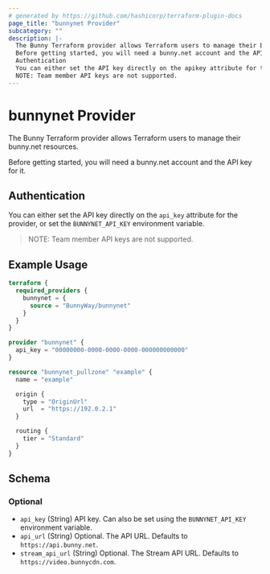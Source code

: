 ```yaml
---
# generated by https://github.com/hashicorp/terraform-plugin-docs
page_title: "bunnynet Provider"
subcategory: ""
description: |-
  The Bunny Terraform provider allows Terraform users to manage their bunny.net resources.
  Before getting started, you will need a bunny.net account and the API key for it.
  Authentication
  You can either set the API key directly on the apikey attribute for the provider, or set the BUNNYNETAPI_KEY environment variable.
  NOTE: Team member API keys are not supported.
---
```


# bunnynet Provider

The Bunny Terraform provider allows Terraform users to manage their bunny.net resources.

Before getting started, you will need a bunny.net account and the API key for it.

## Authentication

You can either set the API key directly on the <code>api_key</code> attribute for the provider, or set the <code>BUNNYNET_API_KEY</code> environment variable.

> NOTE: Team member API keys are not supported.

## Example Usage

```terraform
terraform {
  required_providers {
    bunnynet = {
      source = "BunnyWay/bunnynet"
    }
  }
}

provider "bunnynet" {
  api_key = "00000000-0000-0000-0000-000000000000"
}

resource "bunnynet_pullzone" "example" {
  name = "example"

  origin {
    type = "OriginUrl"
    url  = "https://192.0.2.1"
  }

  routing {
    tier = "Standard"
  }
}
```

<!-- schema generated by tfplugindocs -->
## Schema

### Optional

- `api_key` (String) API key. Can also be set using the `BUNNYNET_API_KEY` environment variable.
- `api_url` (String) Optional. The API URL. Defaults to `https://api.bunny.net`.
- `stream_api_url` (String) Optional. The Stream API URL. Defaults to `https://video.bunnycdn.com`.
